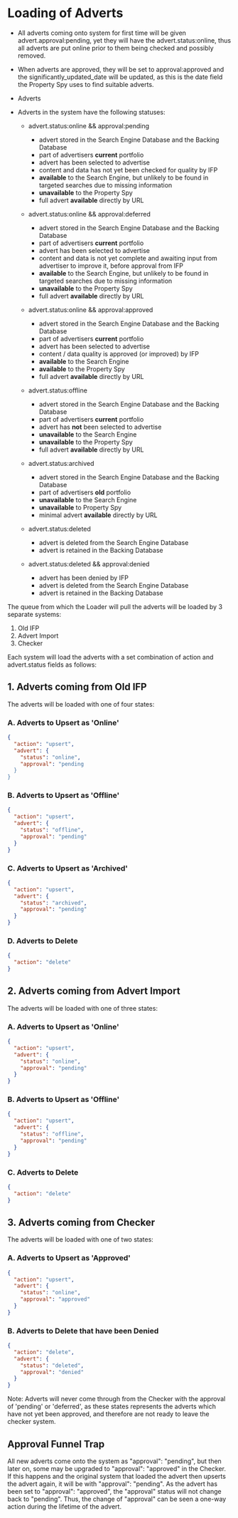 # Loading of Adverts

- All adverts coming onto system for first time will be given advert.approval:pending, yet they will have the advert.status:online, thus all adverts are put online prior to them being checked and possibly removed.
- When adverts are approved, they will be set to approval:approved and the significantly_updated_date will be updated, as this is the date field the Property Spy uses to find suitable adverts.

- Adverts 

- Adverts in the system have the following statuses:

    - advert.status:online && approval:pending
        - advert stored in the Search Engine Database and the Backing Database
        - part of advertisers **current** portfolio
        - advert has been selected to advertise
        - content and data has not yet been checked for quality by IFP
        - **available** to the Search Engine, but unlikely to be found in targeted searches due to missing information
        - **unavailable** to the Property Spy
        - full advert **available** directly by URL
        
    - advert.status:online && approval:deferred
        - advert stored in the Search Engine Database and the Backing Database
        - part of advertisers **current** portfolio
        - advert has been selected to advertise
        - content and data is not yet complete and awaiting input from advertiser to improve it, before approval from IFP
        - **available** to the Search Engine, but unlikely to be found in targeted searches due to missing information
        - **unavailable** to the Property Spy
        - full advert **available** directly by URL
        
    - advert.status:online && approval:approved
        - advert stored in the Search Engine Database and the Backing Database
        - part of advertisers **current** portfolio
        - advert has been selected to advertise
        - content / data quality is approved (or improved) by IFP
        - **available** to the Search Engine
        - **available** to the Property Spy
        - full advert **available** directly by URL
        
    - advert.status:offline
        - advert stored in the Search Engine Database and the Backing Database
        - part of advertisers **current** portfolio
        - advert has **not** been selected to advertise
        - **unavailable** to the Search Engine
        - **unavailable** to the Property Spy
        - full advert **available** directly by URL
        
    - advert.status:archived
        - advert stored in the Search Engine Database and the Backing Database
        - part of advertisers **old** portfolio
        - **unavailable** to the Search Engine
        - **unavailable** to Property Spy
        - minimal advert **available** directly by URL
        
    - advert.status:deleted
        - advert is deleted from the Search Engine Database
        - advert is retained in the Backing Database
        
    - advert.status:deleted && approval:denied
        - advert has been denied by IFP
        - advert is deleted from the Search Engine Database
        - advert is retained in the Backing Database

The queue from which the Loader will pull the adverts will be loaded by 3 separate systems:

1. Old IFP
2. Advert Import
3. Checker

Each system will load the adverts with a set combination of action and advert.status fields as follows:

## 1. Adverts coming from Old IFP

The adverts will be loaded with one of four states:

### A. Adverts to Upsert as 'Online'

```json
{
  "action": "upsert",
  "advert": {
    "status": "online",
    "approval": "pending
  }
}
```

### B. Adverts to Upsert as 'Offline'

```json
{
  "action": "upsert",
  "advert": {
    "status": "offline",
    "approval": "pending"
  }
}
```

### C. Adverts to Upsert as 'Archived'

```json
{
  "action": "upsert",
  "advert": {
    "status": "archived",
    "approval": "pending"
  }
}
```

### D. Adverts to Delete

```json
{
  "action": "delete"
}
```

## 2. Adverts coming from Advert Import

The adverts will be loaded with one of three states:

### A. Adverts to Upsert as 'Online'

```json
{
  "action": "upsert",
  "advert": {
    "status": "online",
    "approval": "pending"
  }
}
```

### B. Adverts to Upsert as 'Offline'

```json
{
  "action": "upsert",
  "advert": {
    "status": "offline",
    "approval": "pending"
  }
}
```

### C. Adverts to Delete

```json
{
  "action": "delete"
}
```

## 3. Adverts coming from Checker

The adverts will be loaded with one of two states:

### A. Adverts to Upsert as 'Approved'

```json
{
  "action": "upsert",
  "advert": {
    "status": "online",
    "approval": "approved"
  }
}
```

### B. Adverts to Delete that have been Denied

```json
{
  "action": "delete",
  "advert": {
    "status": "deleted",
    "approval": "denied"
  }
}
```

Note: Adverts will never come through from the Checker with the approval of 'pending' or 'deferred', as these states represents the adverts which have not yet been approved, and therefore are not ready to leave the checker system.

## Approval Funnel Trap

All new adverts come onto the system as "approval": "pending", but then later on, some may be upgraded to "approval": "approved" in the Checker. If this happens and the original system that loaded the advert then upserts the advert again, it will be with "approval": "pending". As the advert has been set to "approval": "approved", the "approval" status will not change back to "pending". Thus, the change of "approval" can be seen a one-way action during the lifetime of the advert.
